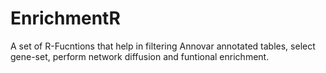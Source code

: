 # EnrichmentR
A set of R-Fucntions that help in filtering Annovar annotated tables, select gene-set, perform network diffusion and funtional enrichment.
